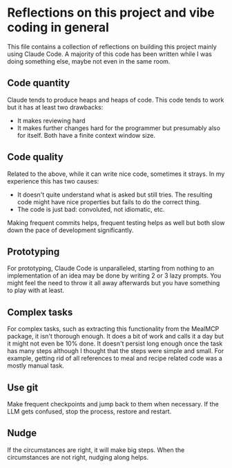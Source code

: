 # Reflections on this project and vibe coding in general

This file contains a collection of reflections on building this project mainly
using Claude Code. A majority of this code has been written while I was doing
something else, maybe not even in the same room.

## Code quantity

Claude tends to produce heaps and heaps of code. This code tends to work but it
has at least two drawbacks:

- It makes reviewing hard
- It makes further changes hard for the programmer but presumably also for
  itself. Both have a finite context window size.

## Code quality

Related to the above, while it can write nice code, sometimes it strays. In my
experience this has two causes:

- It doesn't quite understand what is asked but still tries. The resulting code
  might have nice properties but fails to do the correct thing.
- The code is just bad: convoluted, not idiomatic, etc.

Making frequent commits helps, frequent testing helps as well but both slow
down the pace of development significantly.

## Prototyping

For prototyping, Claude Code is unparalleled, starting from nothing to an
implementation of an idea may be done by writing 2 or 3 lazy prompts. You might
feel the need to throw it all away afterwards but you have something to play
with at least.

## Complex tasks

For complex tasks, such as extracting this functionality from the MealMCP
package, it isn't thorough enough. It does a bit of work and calls it a day but
it might not even be 10% done. It doesn't persist long enough once the task has
many steps although I thought that the steps were simple and small. For
example, getting rid of all references to meal and recipe related code was a
mostly manual task.

## Use git

Make frequent checkpoints and jump back to them when necessary. If the LLM gets
confused, stop the process, restore and restart.

## Nudge

If the circumstances are right, it will make big steps. When the circumstances
are not right, nudging along helps.

